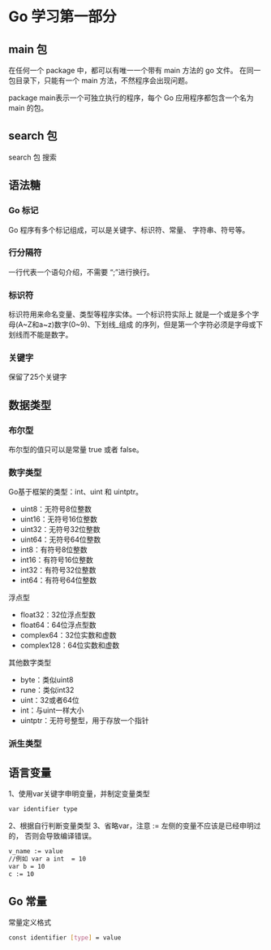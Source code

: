 # Go 学习第一部分
## main 包
在任何一个 package 中，都可以有唯一一个带有 main 方法的 go 文件。
在同一包目录下，只能有一个 main 方法，不然程序会出现问题。    

package main表示一个可独立执行的程序，每个 Go 应用程序都包含一个名为 main 的包。

## search 包
search 包 搜索

## 语法糖
### Go 标记
Go 程序有多个标记组成，可以是关键字、标识符、常量、
字符串、符号等。

### 行分隔符
一行代表一个语句介绍，不需要 “;”进行换行。

### 标识符
标识符用来命名变量、类型等程序实体。一个标识符实际上
就是一个或是多个字母(A~Z和a~z)数字(0~9)、下划线_组成
的序列，但是第一个字符必须是字母或下划线而不能是数字。

### 关键字
保留了25个关键字

## 数据类型
### 布尔型
布尔型的值只可以是常量 true 或者 false。

### 数字类型
Go基于框架的类型：int、uint 和 uintptr。

- uint8：无符号8位整数
- uint16：无符号16位整数
- uint32：无符号32位整数
- uint64：无符号64位整数
- int8：有符号8位整数
- int16：有符号16位整数
- int32：有符号32位整数
- int64：有符号64位整数


浮点型
- float32：32位浮点型数
- float64：64位浮点型数
- complex64：32位实数和虚数
- complex128：64位实数和虚数

其他数字类型
- byte：类似uint8
- rune：类似int32
- uint：32或者64位
- int：与uint一样大小
- uintptr：无符号整型，用于存放一个指针

### 派生类型
 
## 语言变量
1、使用var关键字申明变量，并制定变量类型
```bash
var identifier type
```
2、根据自行判断变量类型
3、省略var，注意 := 左侧的变量不应该是已经申明过的，
否则会导致编译错误。
```bash
v_name := value
//例如 var a int  = 10
var b = 10
c := 10
```

## Go 常量
常量定义格式
```bash
const identifier [type] = value
```

